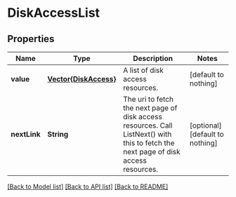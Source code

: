 # DiskAccessList


## Properties
Name | Type | Description | Notes
------------ | ------------- | ------------- | -------------
**value** | [**Vector{DiskAccess}**](DiskAccess.md) | A list of disk access resources. | [default to nothing]
**nextLink** | **String** | The uri to fetch the next page of disk access resources. Call ListNext() with this to fetch the next page of disk access resources. | [optional] [default to nothing]


[[Back to Model list]](../README.md#models) [[Back to API list]](../README.md#api-endpoints) [[Back to README]](../README.md)


